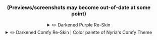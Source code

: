 <h3 align="center">(Previews/screenshots may become out-of-date at some point)</h3>

<details>
  <summary align="center">✏️ Darkened Purple Re-Skin</summary>
  <br>

<h3 align="center">Main window + User popout</h3>

![1  Darkened  Purple Discord Theme Main Window  Edited](https://user-images.githubusercontent.com/78914154/179514666-c6e2c9ba-907c-428c-9ed1-c83f02501809.png)

<h3 align="center">Home + Friends section</h3>

![4  Darkened Purple Discord Theme Friends  Edited](https://user-images.githubusercontent.com/78914154/179514672-fbf1c162-39da-43df-8072-c5700d5c5c5c.png)

<h3 align="center">User Settings</h3>

![2  Darkened Purple Discord Theme Settings  Edited](https://user-images.githubusercontent.com/78914154/179514669-4fd292ef-a37a-4759-911f-6973d9379198.png)

</details>

<details>
  <summary align="center">✏️ Darkened Comfy Re-Skin | Color palette of Nyria's Comfy Theme</summary>
  <br>

<h3 align="center">Main window + User popout</h3>

![1  Darkened Comfy Discord Theme Main Window  Edited](https://user-images.githubusercontent.com/78914154/180517083-a6cc7b9d-2394-4aa4-833e-5aeab9759b5c.png)

<h3 align="center">Home + Friends section</h3>

![4  Darkened Comfy Discord Theme Friends  Edited](https://user-images.githubusercontent.com/78914154/180517114-b8e8a4c9-a53a-4ec7-b768-20ab9a246150.png)

<h3 align="center">User Settings</h3>

![2  Darkened Comfy Discord Theme Settings  Edited](https://user-images.githubusercontent.com/78914154/180517103-96301ae6-30ec-4112-a5bf-6727a9037bb1.png)

</details>
